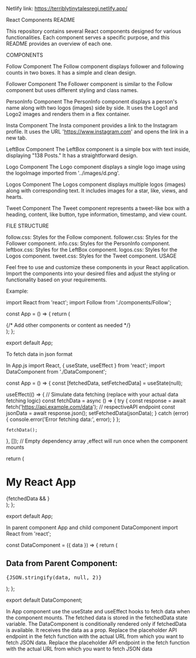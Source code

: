 Netlify link: https://terriblytinytalesregi.netlify.app/



React Components README

This repository contains several React components designed for various functionalities. Each component serves a specific purpose, and this README provides an overview of each one.

COMPONENTS

Follow Component The Follow component displays follower and following counts in two boxes. It has a simple and clean design.

Follower Component The Follower component is similar to the Follow component but uses different styling and class names.

PersonInfo Component The PersonInfo component displays a person's name along with two logos (images) side by side. It uses the Logo1 and Logo2 images and renders them in a flex container.

Insta Component The Insta component provides a link to the Instagram profile. It uses the URL 'https://www.instagram.com' and opens the link in a new tab.

LeftBox Component The LeftBox component is a simple box with text inside, displaying "138 Posts." It has a straightforward design.

Logo Component The Logo component displays a single logo image using the logoImage imported from '../images/d.png'.

Logos Component The Logos component displays multiple logos (images) along with corresponding text. It includes images for a star, like, views, and hearts.

Tweet Component The Tweet component represents a tweet-like box with a heading, content, like button, type information, timestamp, and view count.

FILE STRUCTURE

follow.css: Styles for the Follow component.
follower.css: Styles for the Follower component.
info.css: Styles for the PersonInfo component.
leftbox.css: Styles for the LeftBox component.
logos.css: Styles for the Logos component.
tweet.css: Styles for the Tweet component.
USAGE

Feel free to use and customize these components in your React application. Import the components into your desired files and adjust the styling or functionality based on your requirements.

Example:

import React from 'react';
import Follow from './components/Follow';

const App = () => {
  return (
    <div>
      <Follow followers={100} following={50} />
      {/* Add other components or content as needed */}
    </div>
  );
};

export default App;



To fetch data in json format

In App.js
import React, { useState, useEffect } from 'react';
import DataComponent from './DataComponent';

const App = () => {
  const [fetchedData, setFetchedData] = useState(null);

  useEffect(() => {
    // Simulate data fetching (replace with your actual data fetching logic)
    const fetchData = async () => {
      try {
        const response = await fetch('https://api.example.com/data'); // respectiveAPI endpoint
        const jsonData = await response.json();
        setFetchedData(jsonData);
      } catch (error) {
        console.error('Error fetching data:', error);
      }
    };

    fetchData();
  }, []); // Empty dependency array ,effect will run once when the component mounts

  return (
    <div>
      <h1>My React App</h1>
      {fetchedData && <DataComponent data={fetchedData} />}
    </div>
  );
};

export default App;


In parent component App and child component DataComponent
import React from 'react';

const DataComponent = ({ data }) => {
  return (
    <div>
      <h2>Data from Parent Component:</h2>
      <pre>{JSON.stringify(data, null, 2)}</pre>
    </div>
  );
};

export default DataComponent;


In App component use the useState and useEffect hooks to fetch data when the component mounts.
The fetched data is stored in the fetchedData state variable.
The DataComponent is conditionally rendered only if fetchedData is available. It receives the data as a prop.
Replace the placeholder API endpoint in the fetch function with the actual URL from which you want to fetch JSON data.
Replace the placeholder API endpoint in the fetch function with the actual URL from which you want to fetch JSON data
